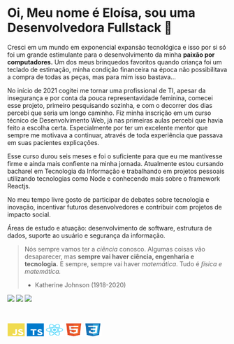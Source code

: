 # Oi, Meu nome é Eloísa, sou uma Desenvolvedora Fullstack 🌱 
Cresci em um mundo em exponencial expansão tecnológica e isso por si só foi um grande estimulante para o desenvolvimento da minha **paixão por computadores.** Um dos meus brinquedos favoritos quando criança foi um teclado de estimação, minha condição financeira na época não possibilitava a compra de todas as peças, mas para mim isso bastava... 

No início de 2021 cogitei me tornar uma profissional de TI, apesar da insegurança e por conta da pouca representavidade feminina, comecei esse projeto, primeiro pesquisando sozinha, e com o decorrer dos dias percebi que seria um longo caminho. Fiz minha inscrição em um curso técnico de Desenvolvimento Web, já nas primeiras aulas percebi que havia feito a escolha certa.
Especialmente por ter um excelente mentor que sempre me motivava a continuar, através de toda experiência que passava em suas pacientes explicações. 

Esse curso durou seis meses e foi o suficiente para que eu me mantivesse firme e ainda mais confiente na minha jornada. Atualmente estou cursando bacharel em Tecnologia da Informação e trabalhando em projetos pessoais utilizando tecnologias como Node e conhecendo mais sobre o framework Reactjs.

No meu tempo livre gosto de participar de debates sobre tecnologia e inovação, incentivar futuros desenvolvedores e contribuir com projetos de impacto social. 

Áreas de estudo e atuação: desenvolvimento de software, estrutura de dados, suporte ao usuário e segurança da informação.


> Nós sempre vamos ter a *ciência* conosco.
> Algumas coisas vão desaparecer, mas **sempre vai haver ciência, engenharia e tecnologia.**
> E sempre, sempre vai haver *matemática*.
> Tudo é *física e matemática.*
> - Katherine Johnson (1918-2020)

<div>
  
  <a href="https://instagram.com/eloisantunesz" target="_blank">
    <img src="https://img.shields.io/badge/-Instagram-%23E4405F?style=for-the-badge&logo=instagram&logoColor=white" target="_blank"></a>
  <a href = "mailto:eloisantunesp@gmail.com">
    <img src="https://img.shields.io/badge/-Gmail-%23333?style=for-the-badge&logo=gmail&logoColor=white" target="_blank"></a>
  <a href="https://www.linkedin.com/in/eloisa-antunes" target="_blank">
    <img src="https://img.shields.io/badge/-LinkedIn-%230077B5?style=for-the-badge&logo=linkedin&logoColor=white" target="_blank"></a> 
  
  </div>
  
##
  
<div style="display: inline_block"><br>
  <img align="center" alt="E-Js" height="30" width="40" src="https://raw.githubusercontent.com/devicons/devicon/master/icons/javascript/javascript-plain.svg">
  <img align="center" alt="E-Ts" height="30" width="40" src="https://raw.githubusercontent.com/devicons/devicon/master/icons/typescript/typescript-plain.svg">
  <img align="center" alt="E-React" height="30" width="40" src="https://raw.githubusercontent.com/devicons/devicon/master/icons/react/react-original.svg">
  <img align="center" alt="E-HTML" height="30" width="40" src="https://raw.githubusercontent.com/devicons/devicon/master/icons/html5/html5-original.svg">
  <img align="center" alt="E-CSS" height="30" width="40" src="https://raw.githubusercontent.com/devicons/devicon/master/icons/css3/css3-original.svg">
  
  ##
  
